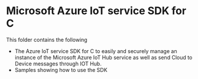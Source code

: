 # Microsoft Azure IoT service SDK for C

This folder contains the following 
* The Azure IoT service SDK for C to easily and securely manage an instance of the Microsoft Azure IoT Hub service as well as send Cloud to Device messages through IOT Hub.
* Samples showing how to use the SDK
